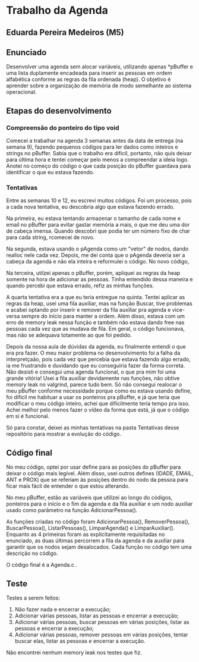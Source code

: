 # Trabalho da Agenda
## Eduarda Pereira Medeiros (M5)

## Enunciado
Desenvolver uma agenda sem alocar variáveis, utilizando apenas *pBuffer e uma lista duplamente encadeada para inserir as pessoas em ordem alfabética conforme as regras da fila ordenada (heap). O objetivo é aprender sobre a organização de memória de modo semelhante ao sistema operacional.

## Etapas do desenvolvimento
### Compreensão do ponteiro do tipo void

Comecei a trabalhar na agenda 3 semanas antes da data de entrega (na semana 9), fazendo pequenos códigos para ler dados como inteiros e strings no pBuffer. Sabia que o trabalho era difícil, portanto, não quis deixar para última hora e tentei começar pelo menos a compreendar a ideia logo. Anotei no começo do código o que cada posição do pBuffer guardava para identificar o que eu estava fazendo. 

### Tentativas

Entre as semanas 10 e 12, eu escrevi muitos códigos. Foi um processo, pois a cada nova tentativa, eu descobria algo que estava fazendo errado. 

Na primeira, eu estava tentando armazenar o tamanho de cada nome e email no pBuffer para evitar gastar memória a mais, o que me deu uma dor de cabeça imensa. Quando descobri que podia ter um número fixo de char para cada string, rcomecei de novo.

Na segunda, estava usando o pAgenda como um "vetor" de nodos, dando realloc nele cada vez. Depois, me dei conta que o pAgenda deveria ser a cabeça da agenda e não ela inteira e reformulei o código. No novo código, 

Na terceira, utilzei apenas o pBuffer, porém, apliquei as regras da heap somente na hora de adicionar as pessoas. Tinha entendido dessa maneira e quando percebi que estava errado, refiz as minhas funções.

A quarta tentativa era a que eu teria entregue na quinta. Tentei aplicar as regras da heap, usei uma fila auxiliar, mas na função Buscar, tive problemas e acabei optando por inserir e remover da fila auxiliar pra agenda e vice-versa sempre do início para manter a ordem. Além disso, estava com um erro de memory leak nessa função e também não estava dando free nas pessoas cada vez que as mudava de fila. Em geral, o código funcionava, mas não se adequava totamente ao que foi pedido.

Depois da nossa aula de dúvidas da agenda, eu finalmente entendi o que era pra fazer. O meu maior problema no desenvolvimento foi a falha da interpretçaão, pois cada vez que percebia que estava fazendo algo errado, ia me frustrando e duvidando que eu conseguiria fazer da forma correta. Não desisti e consegui uma agenda funcional, o que pra mim foi uma grande vitória! Usei a fila auxiliar devidamente nas funções, não obtive memory leak no valgrind, parece tudo bem. Só não consegui realocar o meu pBuffer conforme necessidade porque como eu estava usando define, foi difícil me habituar a usar os ponteiros pra pBuffer, e já que teria que modificar o meu código inteiro, achei que dificilmente teria tempo pra isso. Achei melhor pelo menos fazer o vídeo da forma que está, já que o código em si é funcional.

Só para constar, deixei as minhas tentativas na pasta Tentativas desse repositório para mostrar a evolução do código.

## Código final

No meu código, optei por usar define para as posições do pBuffer para deixar o código mais legível. Além disso, usei outros defines (IDADE, EMAIL, ANT e PROX) que se referiam às posições dentro do nodo da pessoa para ficar mais fácil de entender o que estou alterando. 

No meu pBuffer, estão as variáveis que utilizei ao longo do códigos, ponteiros para o início e o fim da agenda e da fila auxiliar e um nodo auxiliar usado como parâmetro na função AdicionarPessoa().

As funções criadas no código foram AdicionarPessoa(), RemoverPessoa(), BuscarPessoa(), ListarPessoas(), LimparAgenda() e LimparAuxiliar(). Enquanto as 4 primeiras foram as explicitamente requisitadas no enunciado, as duas últimas percorrem a fila da agenda e da auxiliar para garantir que os nodos sejam desalocados. Cada função no código tem uma descrição no código.

O código final é a Agenda.c .

## Teste

Testes a serem feitos:

1) Não fazer nada e encerrar a execução;
2) Adicionar várias pessoas, listar as pessoas e encerrar a execução;
3) Adicionar várias pessoas, buscar pessoas em várias posições, listar as pessoas e encerrar a execução;
4) Adicionar várias pessoas, remover pessoas em várias posições, tentar buscar elas, listar as pessoas e encerrar a execução.

Não encontrei nenhum memory leak nos testes que fiz.
